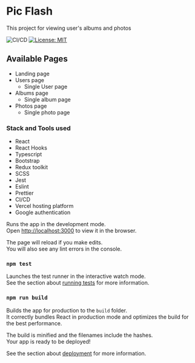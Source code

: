 # Pic Flash

This project for viewing user's albums and photos

![CI/CD](https://github.com//Charitie/pic_flash/actions/workflows/main.yml/badge.svg?event=push)
[![License: MIT](https://img.shields.io/badge/License-MIT-yellow.svg)](https://opensource.org/licenses/MIT)
## Available Pages

- Landing page
- Users page
  - Single User page
- Albums page
  - Single album page
- Photos page
  - Single photo page

### Stack and Tools used

- React
- React Hooks
- Typescript 
- Bootstrap
- Redux toolkit
- SCSS
- Jest
- Eslint
- Prettier
- CI/CD
- Vercel hosting platform
- Google authentication


Runs the app in the development mode.\
Open [http://localhost:3000](http://localhost:3000) to view it in the browser.

The page will reload if you make edits.\
You will also see any lint errors in the console.

### `npm test`

Launches the test runner in the interactive watch mode.\
See the section about [running tests](https://facebook.github.io/create-react-app/docs/running-tests) for more information.

### `npm run build`

Builds the app for production to the `build` folder.\
It correctly bundles React in production mode and optimizes the build for the best performance.

The build is minified and the filenames include the hashes.\
Your app is ready to be deployed!

See the section about [deployment](https://facebook.github.io/create-react-app/docs/deployment) for more information.
